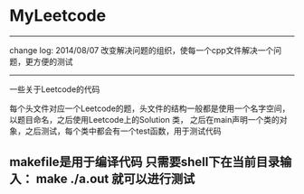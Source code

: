 MyLeetcode
==========
---------------------------
change log:
2014/08/07 
改变解决问题的组织，使每一个cpp文件解决一个问题，更方便的测试

---------------------------
一些关于Leetcode的代码

每个头文件对应一个Leetcode的题，头文件的结构一般都是使用一个名字空间，以题目命名，之后使用Leetcode上的Solution 类，
之后在main声明一个类的对象，之后测试，每个类中都会有一个test函数，用于测试代码

makefile是用于编译代码
只需要shell下在当前目录输入：
make
./a.out
就可以进行测试
----
